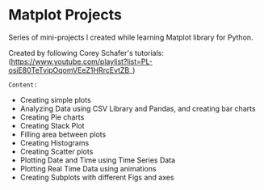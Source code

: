 # Matplot Projects
Series of mini-projects I created while learning Matplot library for Python.

Created by following Corey Schafer's tutorials: (https://www.youtube.com/playlist?list=PL-osiE80TeTvipOqomVEeZ1HRrcEvtZB_)

    Content:
- Creating simple plots
- Analyzing Data using CSV Library and Pandas, and creating bar charts
- Creating Pie charts
- Creating Stack Plot
- Filling area between plots
- Creating Histograms
- Creating Scatter plots
- Plotting Date and Time using Time Series Data
- Plotting Real Time Data using animations
- Creating Subplots with different Figs and axes
